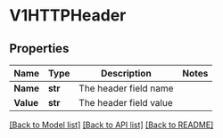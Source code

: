 # V1HTTPHeader

## Properties
Name | Type | Description | Notes
------------ | ------------- | ------------- | -------------
**Name** | **str** | The header field name | 
**Value** | **str** | The header field value | 

[[Back to Model list]](../README.md#documentation-for-models) [[Back to API list]](../README.md#documentation-for-api-endpoints) [[Back to README]](../README.md)


